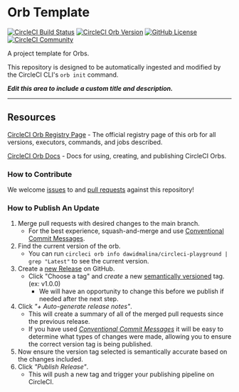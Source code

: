 # Orb Template


[![CircleCI Build Status](https://circleci.com/gh/dawidmalina/circleci-playground-orb.svg?style=shield "CircleCI Build Status")](https://circleci.com/gh/dawidmalina/circleci-playground-orb) [![CircleCI Orb Version](https://badges.circleci.com/orbs/dawidmalina/circleci-playground.svg)](https://circleci.com/developer/orbs/orb/dawidmalina/circleci-playground) [![GitHub License](https://img.shields.io/badge/license-MIT-lightgrey.svg)](https://raw.githubusercontent.com/dawidmalina/circleci-playground-orb/master/LICENSE) [![CircleCI Community](https://img.shields.io/badge/community-CircleCI%20Discuss-343434.svg)](https://discuss.circleci.com/c/ecosystem/orbs)



A project template for Orbs.

This repository is designed to be automatically ingested and modified by the CircleCI CLI's `orb init` command.

_**Edit this area to include a custom title and description.**_

---

## Resources

[CircleCI Orb Registry Page](https://circleci.com/developer/orbs/orb/dawidmalina/circleci-playground) - The official registry page of this orb for all versions, executors, commands, and jobs described.

[CircleCI Orb Docs](https://circleci.com/docs/orb-intro/#section=configuration) - Docs for using, creating, and publishing CircleCI Orbs.

### How to Contribute

We welcome [issues](https://github.com/dawidmalina/circleci-playground-orb/issues) to and [pull requests](https://github.com/dawidmalina/circleci-playground-orb/pulls) against this repository!

### How to Publish An Update
1. Merge pull requests with desired changes to the main branch.
    - For the best experience, squash-and-merge and use [Conventional Commit Messages](https://conventionalcommits.org/).
2. Find the current version of the orb.
    - You can run `circleci orb info dawidmalina/circleci-playground | grep "Latest"` to see the current version.
3. Create a [new Release](https://github.com/dawidmalina/circleci-playground-orb/releases/new) on GitHub.
    - Click "Choose a tag" and _create_ a new [semantically versioned](http://semver.org/) tag. (ex: v1.0.0)
      - We will have an opportunity to change this before we publish if needed after the next step.
4.  Click _"+ Auto-generate release notes"_.
    - This will create a summary of all of the merged pull requests since the previous release.
    - If you have used _[Conventional Commit Messages](https://conventionalcommits.org/)_ it will be easy to determine what types of changes were made, allowing you to ensure the correct version tag is being published.
5. Now ensure the version tag selected is semantically accurate based on the changes included.
6. Click _"Publish Release"_.
    - This will push a new tag and trigger your publishing pipeline on CircleCI.